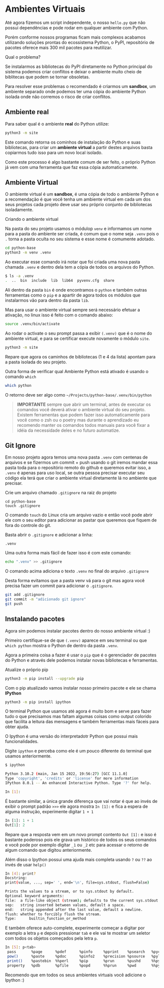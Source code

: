 # Ambientes Virtuais

Até agora fizemos um script independente, o nosso `hello.py` que não possui
dependências e pode rodar em qualquer ambiente com Python.

Porém conforme nossos programas ficam mais complexos acabamos utilizando
soluções prontas do ecossistema Python, o PyPI, repositório de pacotes
oferece mais 300 mil pacotes para reutilizar.

Qual o problema?

Se instalarmos as bibliotecas do PyPI diretamente no Python principal do
sistema podemos criar conflitos e deixar o ambiente muito cheio de biblitecas
que podem se tornar obsoletas.

Para resolver esse problemas o recomendado é criarmos um **sandbox**, um ambiente
separado onde podemos ter uma cópia do ambiente Python isolada onde não
corremos o risco de criar conflitos.

## Ambiente real

Para saber qual é o ambiente **real** do Python utilize:

```bash
python3 -m site
```

Este comando retorna os cominhos de instalação do Python e suas bibliotecas,
para criar um **ambiente virtual** a partir destes arquivos basta copiarmos tudo
isso para um novo local isolado.

Como este processo é algo bastante comum de ser feito, o próprio Python já
vem com uma ferramenta que faz essa cópia automaticamente.

## Ambiente Virtual

O ambiente virtual é um **sandbox**, é uma cópia de todo o ambiente Python
e a recomendação é que você tenha um ambiente virtual em cada um dos seus projetos
cada projeto deve usar seu próprio conjunto de bibliotecas isoladamente.

Criando o ambiente virtual

Na pasta do seu projeto usamos o módulop `venv` e informamos um nome para a pasta
do ambiente ser criada, é comum que o nome seja `.venv` pois o `.` torna a 
pasta oculta no seu sistema e esse nome é comumente adotado.

```bash
cd python-base
python3 -m venv .venv
```

Ao executar esse comando irá notar que foi criada uma nova pasta chamada
`.venv` e dentro dela tem a cópia de todos os arquivos do Python.

```bash
$ ls -a .venv 
.  ..  bin  include  lib  lib64  pyvenv.cfg  share
```

Ali dentro da pasta `bin` é onde encontramos o `python` e também outras 
ferramentas como o `pip` e a apartir de agora todos os módulos que 
instalarmos vão para dentro da pasta `lib`.

Mas para usar o ambiente virtual sempre será necessário efetuar a ativação,
no linux isso é feito com o comando abaixo:

```bash
source .venv/bin/activate
```

Ao rodar o activate o seu prompt passa a exibir `(.venv)` que é o nome do ambiente
virtual, e para se certificar execute novamente o módulo `site`.

```bash
python3 -m site
```

Repare que agora os caminhos de bibliotecas (1 e 4 da lista) apontam para a pasta
isolada do seu projeto.

Outra forma de verificar qual Ambiente Python está ativado é usando o comando
`which`

```bash
which python
```

O retorno deve ser algo como `~/Projects/python-base/.venv/bin/python`

> **IMPORTANTE** sempre que abrir um terminal, antes de executar os comandos
> você deverá ativar o ambiente virtual do seu projeto. Existem ferramentas
> que podem fazer isso automaticamente para você como o zsh ou o poetry
> mas durante o aprendizado eu recomendo manter os comandos todos manuais
> para você fixar a idéia da necessidade deles e no futuro automatize.


## Git Ignore

Em nosso projeto agora temos uma nova pasta `.venv` com centenas de arquivos
e se fizermos um commit + push usando o git iremos mandar essa pasta toda
para o repositório remoto do github e queremos evitar isso, a `.venv` é apenas
para uso local, se outra pessoa precisar executar seu código ela terá que criar
o ambiente virtual diretamente lá no ambiente que precisar.

Crie um arquivo chamado `.gitignore` na raiz do projeto

```
cd python-base
touch .gitignore
```

O comando `touch` do Linux cria um arquivo vazio e então você pode abrir ele
com o seu editor para adicionar as pastar que queremos que fiquem de fora do
controle do git.

Basta abrir o `.gitignore` e adicionar a linha:

```text
.venv
```

Uma outra forma mais fácil de fazer isso é com este comando:

```bash
echo ".venv" >> .gitignore
```

O comando acima adiciona o texto `.venv` no final do arquivo `.gitignore`

Desta forma evitamos que a pasta venv vá para o git mas agora você precisa
fazer um commit para adicionar o `.gitignore`.

```bash
git add .gitignore
git commit -m "adicionado git ignore"
git push
```

## Instalando pacotes

Agora sim podemos instalar pacotes dentro do nosso ambiente virtual :)

Primeiro certifique-se de que `(.venv)` aparece em seu terminal ou que
`which python` mostra o Python de dentro da pasta `.venv`.

Agora a primeira coisa a fazer é usar o `pip` que é o gerenciador de 
pacotes do Python e através dele podemos instalar novas bibliotecas e ferramentas.

Atualize o próprio pip

```bash
python3 -m pip install --upgrade pip
```

Com o pip atualizado vamos instalar nosso primeiro pacote e ele se chama **IPython**

```bash
python3 -m pip install ipython
```

O terminal Python que usamos até agora é muito bom e serve para fazer tudo o 
que precisamos mas faltam algumas coisas como output colorido que facilita a 
leitura das mensagens e também ferramentas mais fáceis para obter ajuda.

O Ipython é uma versão do interpretadotr Python que possui mais funcionalidades.

Digite `ipython`  e perceba como ele é um pouco diferente do terminal que 
usamos anteriormente.

```bash
$ ipython

Python 3.10.2 (main, Jan 15 2022, 19:56:27) [GCC 11.1.0]
Type 'copyright', 'credits' or 'license' for more information
IPython 8.0.1 -- An enhanced Interactive Python. Type '?' for help.

In [1]:

```

É bastante similar, a única grande diferença que vai notar é que ao invés de
exibir o prompt padrão `>>>` ele agora mostra `In [1]:` e fica a espera de
alguma instrução, experimente digitar `1 + 1`

```py
In [1]: 1 + 1
Out[1]: 2
```

Repare que a resposta vem em um novo prompt contento `Out [1]:` e isso é 
bastante poderoso pois ele grava um histórico de todos os seus comandos
e você pode por exemplo digitar `_1` ou `_2` etc para acessar o retorno 
de algum comando que digitou anteriormente.


Além disso o Ipython possui uma ajuda mais completa usando `?` ou `??` ao invés
de usar `help()`

```bash
In [4]: print?
Docstring:
print(value, ..., sep=' ', end='\n', file=sys.stdout, flush=False)

Prints the values to a stream, or to sys.stdout by default.
Optional keyword arguments:
file:  a file-like object (stream); defaults to the current sys.stdout.
sep:   string inserted between values, default a space.
end:   string appended after the last value, default a newline.
flush: whether to forcibly flush the stream.
Type:      builtin_function_or_method
```

E também oferece auto-complete, experimente começar a digitar por exemplo a letra
`p` e depois pressionar `tab` e ele vai te mostrar um seletor com todos os objetos
começados pela letra `p`.


```bash
In [5]: p<tab>
 pass       %page      %pdef      %pinfo     %pprint    %psearch   %pycat     %%python2 
 pow()      %paste     %pdoc      %pinfo2    %precision %psource   %pylab     %%python3 
 print()    %pastebin  %%perl     %pip       %prun      %pushd     %%pypy               
 property   %pdb       %pfile     %popd      %%prun     %pwd       %%python             
```

Recomendo que em todos os seus ambientes virtuais você adicione o Ipython :)
